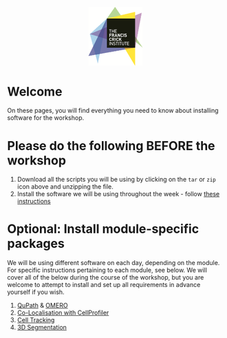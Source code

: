 <p align="center">
  <img width="25%" src="./assets/CRICK_Primary_Logo_CMYK High res.png" alt="Crick Logo">
</p>

# Welcome

On these pages, you will find everything you need to know about installing software for the workshop.

# Please do the following BEFORE the workshop

1. Download all the scripts you will be using by clicking on the `tar` or `zip` icon above and unzipping the file.
2. Install the software we will be using throughout the week - follow [these instructions](./Pages/Installation-Instructions.md)

# Optional: Install module-specific packages

We will be using different software on each day, depending on the module. For specific instructions pertaining to each module, see below. We will cover all of the below during the course of the workshop, but you are welcome to attempt to install and set up all requirements in advance yourself if you wish.
1. [QuPath](https://qupath.github.io/) & [OMERO](./OMERO/readme.md)
2. [Co-Localisation with CellProfiler](./Colocalization/readme.md)
3. [Cell Tracking](./Live-Cell-Imaging-And-Tracking/Live-Cell-Imaging-and-Tracking.md)
4. [3D Segmentation](./3D_Segmentation/readme.md)
